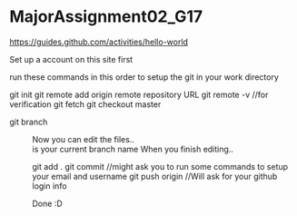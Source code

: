 # MajorAssignment02_G17
https://guides.github.com/activities/hello-world


Set up a account on this site first

run these commands in this order to setup the git in your work directory

git init
git remote add origin remote repository URL
git remote -v
  //for verification
git fetch
git checkout master

git branch <initials>_<MM>_<DD>
Now you can edit the files.. 
<initials>_<MM>_<DD> is your current branch name <current branch>
When you finish editing..

git add .
git commit
  //might ask you to run some commands to setup your email and username
git push origin <current branch>
  //Will ask for your github login info
  
Done :D

